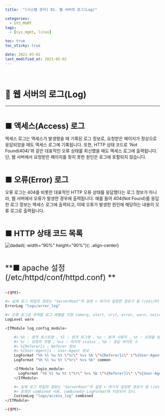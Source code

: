```yaml
---
title:  "[시스템 관리] 01. 웹 서버의 로그(Log)" 

categories:
  - SYS_MGMT
tags:
  - [sys_mgmt, linux]

toc: true
toc_sticky: true

date: 2021-05-02
last_modified_at: 2021-05-02
---
```

<br>

# 🔔 웹 서버의 로그(Log)
---

<style>
table {
    font-size: 12pt;
}
table th:first-of-type {
    width: 5%;
}
table th:nth-of-type(2) {
    width: 20%;
}
table th:nth-of-type(3) {
    width: 50%;
}
table th:nth-of-type(4) {
    width: 30%;
} 
big { 
    font-size: 25px 
}
small { 
    font-size: 18px 
}
</style>

<br>

<big> **■ 액세스(Access) 로그** </big> <br>

액세스 로그는 액세스가 발생했을 때 기록된 로그 정보로, 요청받은 페이지가 정상으로 응답되었을 때도 액세스 로그에 기록됩니다. 또한, HTTP 상태 코드로 'Not Found(404)'와 같은 대표적인 오류 상태를 회신했을 때도 액세스 로그에 출력됩니다. 단, 웹 서버에서 요청받은 페이지를 찾지 못한 원인은 로그에 포함되지 않습니다.

<br>

<big> **■ 오류(Error) 로그** </big> <br>

오류 로그는 404를 비롯한 대표적인 HTTP 오류 상태를 응답했다는 로그 정보가 아니라, 웹 서버에서 오류가 발생한 경우에 출력됩니다. 예를 들어 404(Not Found)를 응답한 로그 정보는 액세스 로그에 출력되고, 이때 오류가 발생한 원인에 해당하는 내용이 오류 로그로 출력됩니다.

<br>

<big> **■ HTTP 상태 코드 목록** </big> <br>

![dadad](https://github.com/revenge1005/WEB-Server-3-Tier-Architecture/assets/42735894/e4220576-2840-407e-8816-369f740dff02){: width="90%" height="90%"}{: .align-center}

<br>

<big> **■ apache 설정 (/etc/httpd/conf/httpd.conf) ** </big> <br>

```bash

~(생략)~

#> 실제 로그 파일의 경로는 "ServerRoot"의 설정 + 여기서 설정한 경로가 됨 (/etc/httpd/logs/error_log)
ErrorLog "logs/error_log"

#> 오류 로그로 추력할 로그 레벨을 지정 (emerg, alert, crit, error, warn, notice, info, debug)
LogLevel warn

<IfModule log_config_module>

    #> %h : 원격 호스트명 , %l : 원격 로그명 , %u : 원격 사용자 , %t : 요청을 받아들인 시간
    #> %r : 요청의 첫행 , %>s : 마지막 status , %b : 응답 바이트 수 
    #> %{Referer}i : Referer 정보
    #> %{User-Agent}i : User-Agent 정보
    LogFormat "%h %l %u %t \"%r\" %>s %b \"%{Referer}i\" \"%{User-Agent}i\"" combined
    LogFormat "%h %l %u %t \"%r\" %>s %b" common

    <IfModule logio_module>
      LogFormat "%h %l %u %t \"%r\" %>s %b \"%{Referer}i\" \"%{User-Agent}i\" %I %O" combinedio
    </IfModule>

    #> 실제 로그 파일의 경로는 "ServerRoot"의 설정 + 여기서 설정한 경로가 됨 (/etc/httpd/logs/access_log)
    #> 포맷은 combined 사용, combined는 LogFormat에 지정되어 있다.
    CustomLog "logs/access_log" combined
</IfModule>

~(생략)~
```